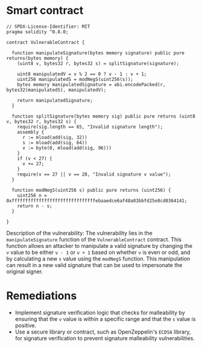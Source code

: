 # Smart contract

```solidity
// SPDX-License-Identifier: MIT
pragma solidity ^0.8.0;

contract VulnerableContract {

  function manipulateSignature(bytes memory signature) public pure returns(bytes memory) {
    (uint8 v, bytes32 r, bytes32 s) = splitSignature(signature);

    uint8 manipulatedV = v % 2 == 0 ? v - 1 : v + 1;
    uint256 manipulatedS = modNegS(uint256(s));
    bytes memory manipulatedSignature = abi.encodePacked(r, bytes32(manipulatedS), manipulatedV);

    return manipulatedSignature;
  }

  function splitSignature(bytes memory sig) public pure returns (uint8 v, bytes32 r, bytes32 s) {
    require(sig.length == 65, "Invalid signature length");
    assembly {
      r := mload(add(sig, 32))
      s := mload(add(sig, 64))
      v := byte(0, mload(add(sig, 96)))
    }
    if (v < 27) {
      v += 27;
    }
    require(v == 27 || v == 28, "Invalid signature v value");
  }

  function modNegS(uint256 s) public pure returns (uint256) {
    uint256 n = 0xfffffffffffffffffffffffffffffffebaaedce6af48a03bbfd25e8cd0364141;        
    return n - s;
  }

}
```

Description of the vulnerability: The vulnerability lies in the `manipulateSignature` function of the `VulnerableContract` contract. This function allows an attacker to manipulate a valid signature by changing the `v` value to be either `v - 1` or `v + 1` based on whether `v` is even or odd, and by calculating a new `s` value using the `modNegS` function. This manipulation can result in a new valid signature that can be used to impersonate the original signer.

# Remediations

- Implement signature verification logic that checks for malleability by ensuring that the `v` value is within a specific range and that the `s` value is positive.
- Use a secure library or contract, such as OpenZeppelin's `ECDSA` library, for signature verification to prevent signature malleability vulnerabilities.